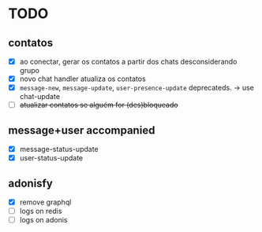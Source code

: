 # TODO


## contatos
- [x] ao conectar, gerar os contatos a partir dos chats desconsiderando grupo
- [x] novo chat handler atualiza os contatos
- [X] `message-new`, `message-update`, `user-presence-update` deprecateds. -> use chat-update
- [ ] ~~atualizar contatos se alguém for (des)bloqueado~~

## message+user accompanied
- [x] message-status-update
- [x] user-status-update

## adonisfy
- [x] remove graphql
- [ ] logs on redis
- [ ] logs on adonis